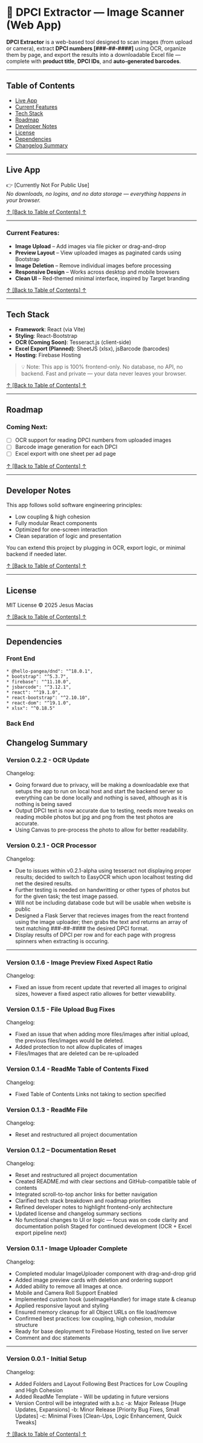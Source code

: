 # 📸 DPCI Extractor — Image Scanner (Web App)

**DPCI Extractor** is a web-based tool designed to scan images (from upload or camera), extract **DPCI numbers [###-##-####]** using OCR, organize them by page, and export the results into a downloadable Excel file — complete with **product title**, **DPCI IDs**, and **auto-generated barcodes**.

---

## Table of Contents

- [Live App](#live-app)
- [Current Features](#current-features)
- [Tech Stack](#tech-stack)
- [Roadmap](#roadmap)
- [Developer Notes](#developer-notes)
- [License](#license)
- [Dependencies](#dependencies)
- [Changelog Summary](#changelog-summary)


---

## Live App

👉 [Currently Not For Public Use]  
_No downloads, no logins, and no data storage — everything happens in your browser._

<a class="top-link hide" href="#table-of-contents">↑ [Back to Table of Contents] ↑</a>

---

### Current Features:
- **Image Upload** – Add images via file picker or drag-and-drop
- **Preview Layout** – View uploaded images as paginated cards using Bootstrap
- **Image Deletion** – Remove individual images before processing
- **Responsive Design** – Works across desktop and mobile browsers
- **Clean UI** – Red-themed minimal interface, inspired by Target branding

<a class="top-link hide" href="#table-of-contents">↑ [Back to Table of Contents] ↑</a>

---

## Tech Stack

- **Framework**: React (via Vite)
- **Styling**: React-Bootstrap
- **OCR (Coming Soon)**: Tesseract.js (client-side)
- **Excel Export (Planned)**: SheetJS (xlsx), jsBarcode (barcodes)
- **Hosting**: Firebase Hosting

> 💡 Note: This app is 100% frontend-only. No database, no API, no backend. Fast and private — your data never leaves your browser.

<a class="top-link hide" href="#table-of-contents">↑ [Back to Table of Contents] ↑</a>

---

## Roadmap

### Coming Next:
- [ ] OCR support for reading DPCI numbers from uploaded images
- [ ] Barcode image generation for each DPCI
- [ ] Excel export with one sheet per ad page

<a class="top-link hide" href="#table-of-contents">↑ [Back to Table of Contents] ↑</a>

---

## Developer Notes

This app follows solid software engineering principles:
- Low coupling & high cohesion
- Fully modular React components
- Optimized for one-screen interaction
- Clean separation of logic and presentation

You can extend this project by plugging in OCR, export logic, or minimal backend if needed later.

<a class="top-link hide" href="#table-of-contents">↑ [Back to Table of Contents] ↑</a>

---

## License

MIT License © 2025 Jesus Macias

<a class="top-link hide" href="#table-of-contents">↑ [Back to Table of Contents] ↑</a>

---

## Dependencies
### Front End
    * @hello-pangea/dnd": "^18.0.1",
    * bootstrap": "^5.3.7",
    * firebase": "^11.10.0",
    * jsbarcode": "^3.12.1",
    * react": "^19.1.0",
    * react-bootstrap": "^2.10.10",
    * react-dom": "^19.1.0",
    * xlsx": "^0.18.5"

### Back End

## Changelog Summary 

### Version 0.2.2 - OCR Update
Changelog:
* Going forward due to privacy, will be making a downloadable exe that setups the app to run on local host and start the backend server so everything can be done locally and nothing is saved, although as it is nothing is being saved
* Output DPCI text is now accurate due to testing, needs more tweaks on reading mobile photos but jpg and png from the test photos are accurate.
* Using Canvas to pre-process the photo to allow for better readability.

### Version 0.2.1 - OCR Processor
Changelog:
* Due to issues within v0.2.1-alpha using tesseract not displaying proper results; decided to switch to EasyOCR which upon localhost testing did net the desired results.
* Further testing is needed on handwritting or other types of photos but for the given task; the test image passed.
* Will not be including database code but will be usable when website is public
* Designed a Flask Server that recieves images from the react frontend using the image uploader; then grabs the text and returns an array of text matching ###-##-#### the desired DPCI format.
* Display results of DPCI per row and for each page with progress spinners when extracting is occuring.

---

### Version 0.1.6 - Image Preview Fixed Aspect Ratio
Changelog:
* Fixed an issue from recent update that reverted all images to original sizes, however a fixed aspect ratio allowes for better viewability.

### Version 0.1.5 - File Upload Bug Fixes
Changelog:
* Fixed an issue that when adding more files/images after initial upload, the previous files/images would be deleted.
* Added protection to not allow duplicates of images
* Files/Images that are deleted can be re-uploaded


### Version 0.1.4 - ReadMe Table of Contents Fixed
Changelog:
* Fixed Table of Contents Links not taking to section specified


### Version 0.1.3 - ReadMe File
Changelog:
* Reset and restructured all project documentation



### Version 0.1.2 – Documentation Reset
Changelog:
* Reset and restructured all project documentation
* Created README.md with clear sections and GitHub-compatible table of contents
* Integrated scroll-to-top anchor links for better navigation
* Clarified tech stack breakdown and roadmap priorities
* Refined developer notes to highlight frontend-only architecture
* Updated license and changelog summary sections
* No functional changes to UI or logic — focus was on code clarity and documentation polish
Staged for continued development (OCR + Excel export pipeline next)


### Version 0.1.1 - Image Uploader Complete
Changelog:
* Completed modular ImageUploader component with drag-and-drop grid
* Added image preview cards with deletion and ordering support
* Added ability to remove all Images at once.
* Mobile and Camera Roll Support Enabled
* Implemented custom hook (useImageHandler) for image state & cleanup
* Applied responsive layout and styling
* Ensured memory cleanup for all Object URLs on file load/remove
* Confirmed best practices: low coupling, high cohesion, modular structure
* Ready for base deployment to Firebase Hosting, tested on live server
* Comment and doc statements

---

### Version 0.0.1 - Initial Setup
Changelog:
* Added Folders and Layout Following Best Practices for Low Coupling and High Cohesion
* Added ReadMe Template - Will be updating in future versions
* Version Control will be integrated with a.b.c
-a: Major Release [Huge Updates, Expansions]
-b: Minor Release [Priority Bug Fixes, Small Updates]
-c: Minimal Fixes [Clean-Ups, Logic Enhancement, Quick Tweaks]




<a class="top-link hide" href="#table-of-contents">↑ [Back to Table of Contents] ↑</a>

